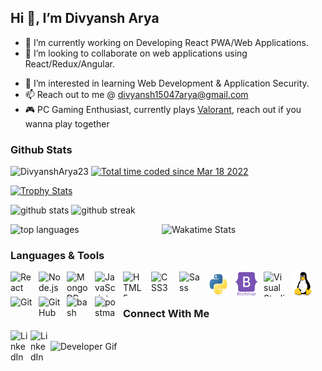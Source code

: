 <!-- About Me -->

## Hi 👋, I’m Divyansh Arya

- 🔭 I’m currently working on Developing React PWA/Web Applications.
- 👯 I’m looking to collaborate on web applications using React/Redux/Angular.
<!-- - 🌱 I’m currently learning React Native. -->
- 👀 I’m interested in learning Web Development & Application Security.
- 📫 Reach out to me @ divyansh15047arya@gmail.com
- 🎮 PC Gaming Enthusiast, currently plays [Valorant](https://playvalorant.com/), reach out if you wanna play together

<!-- Guthub Stats -->

### Github Stats

<p>
<img src="https://komarev.com/ghpvc/?username=DivyanshArya23" alt="DivyanshArya23"/>
<a align="left" href="https://wakatime.com/@4c8ffe74-7692-4517-8b53-36c4713cd04a">
<img src="https://wakatime.com/badge/user/4c8ffe74-7692-4517-8b53-36c4713cd04a.svg" alt="Total time coded since Mar 18 2022" />
</a>
</p>

<!-- Trophy Stats -->

<a href="https://github.com/ryo-ma/github-profile-trophy"><img src="https://github-profile-trophy.vercel.app/?username=DivyanshArya23&theme=algolia" alt="Trophy Stats" /></a>

<p>
<!-- stats -->
<img float="left" width="48%" src="https://github-readme-stats.vercel.app/api?username=DivyanshArya23&theme=algolia&show_icons=true&count_private=true&locale=en" alt="github stats" />
<!-- streak -->
<img float="right" width="48%" src="https://github-readme-streak-stats.herokuapp.com/?user=DivyanshArya23&theme=algolia" alt="github streak" />
</p>
<p>
<img style="float:left" width="48%" src="https://github-readme-stats.vercel.app/api/top-langs/?username=DivyanshArya23&theme=algolia&count_private=true&hide=jupyter notebook&locale=en&layout=compact" alt="top languages" />
<img style="float:left" width ="48%" src="https://github-readme-stats.vercel.app/api/wakatime/?username=DivyanshArya23&theme=algolia&layout=compact&v=2" alt="Wakatime Stats" />
</p>
<br />
<!-- <br /> -->

<!-- Languages & Tools -->
<p style="float:left;max-width:48%">
<h3> Languages & Tools</h3>

<img align="left" height="40px" width="35px" style="padding-right:10px;" alt="React"  src="https://cdn.jsdelivr.net/gh/devicons/devicon/icons/react/react-original.svg" />
<img align="left" height="40px" width="35px" style="padding-right:10px;" alt="Node.js"  src="https://cdn.jsdelivr.net/gh/devicons/devicon/icons/nodejs/nodejs-original.svg" />
<img align="left" height="40px" width="35px" style="padding-right:10px;" alt="MongoDB"  src="https://cdn.jsdelivr.net/gh/devicons/devicon/icons/mongodb/mongodb-original.svg" />
<img align="left" height="40px" width="35px" style="padding-right:10px;" alt="JavaScript"  src="https://cdn.jsdelivr.net/gh/devicons/devicon/icons/javascript/javascript-original.svg" />
<img align="left" height="40px" width="35px" style="padding-right:10px;" alt="HTML5"  src="https://cdn.jsdelivr.net/gh/devicons/devicon/icons/html5/html5-original.svg" />
<img align="left" height="40px" width="35px" style="padding-right:10px;" alt="CSS3"  src="https://cdn.jsdelivr.net/gh/devicons/devicon/icons/css3/css3-original.svg" />
<img align="left" height="40px" width="35px" style="padding-right:10px;" alt="Sass"  src="https://cdn.jsdelivr.net/gh/devicons/devicon/icons/sass/sass-original.svg" />
<img align="left" height="40px" width="35px" style="padding-right:10px;" alt="python" src="https://raw.githubusercontent.com/devicons/devicon/master/icons/python/python-original.svg" />
<img align="left" height="40px" width="35px" style="padding-right:10px;" alt="bootstrap" src="https://raw.githubusercontent.com/devicons/devicon/master/icons/bootstrap/bootstrap-plain-wordmark.svg" />
<!-- Tools -->
<img align="left" height="40px" width="35px" style="padding-right:10px;" alt="Visual Studio Code"  src="https://cdn.jsdelivr.net/gh/devicons/devicon/icons/vscode/vscode-original.svg" />
<img align="left" height="40px" width="35px" style="padding-right:10px;" alt="linux" src="https://raw.githubusercontent.com/devicons/devicon/master/icons/linux/linux-original.svg" />
<img align="left" height="40px" width="35px" style="padding-right:10px;" alt="Git"  src="https://cdn.jsdelivr.net/gh/devicons/devicon/icons/git/git-original.svg" />
<img align="left" height="40px" width="35px" style="padding-right:10px;" alt="GitHub" src="https://img.icons8.com/ios-glyphs/30/000000/github.png" />
<img align="left" height="40px" width="35px" style="padding-right:10px;" alt="bash" src="https://www.vectorlogo.zone/logos/gnu_bash/gnu_bash-icon.svg" />
<img align="left" height="40px" width="35px" style="padding-right:10px;" alt="postman" src="https://www.vectorlogo.zone/logos/getpostman/getpostman-icon.svg" />
</p>
<br />
<br />

### Connect With Me

<a href="https://www.linkedin.com/in/divyansharya" target="_blank">
<img align="left" width="32" alt="LinkedIn" src="https://img.icons8.com/fluency/48/000000/linkedin.png" />
</a>
<a href="mailto:divyansh15047arya@gmail.com" target="_blank">
<img align="left" width="32" alt="LinkedIn" src="https://img.icons8.com/color/344/gmail-new.png" />
</a> 

<br />

<!-- <img style="float:right" width ="48%" src="https://i.pinimg.com/originals/49/84/c0/4984c0ac41b13002de2873e622efa63c.gif" alt="Developer Gif" /> -->
<img width ="48%" src="https://stormotion.io/blog/content/images/2018/12/developer.gif" alt="Developer Gif" />